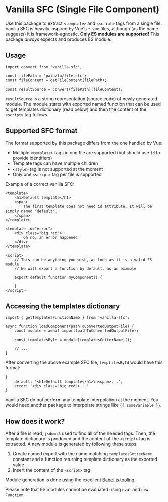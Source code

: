 Vanilla SFC (Single File Component)
===================================

Use this package to extract `<template>` and `<script>` tags from a single file.
Vanilla SFC is heavily inspired by Vue's `*.vue` files, although (as the name suggests) it is framework-agnostic.
**Only ES modules are supported!** This package *always* expects and produces ES module.

Usage
-----

```
import convert from 'vanilla-sfc';

const filePath = 'path/to/file.sfc';
const fileContent = getFileContent(filePath);

const resultSource = convert(filePath)(fileContent);
```

`resultSource` is a string representation (source code) of newly generated module.
The module starts with exported named function that can be used to get templates dictionary (read below)
and then the content of the `<script>` tag follows.

Supported SFC format
--------------------

The format supported by this package differs from the one handled by Vue:
- Multiple `<template>` tags in one file are supported (but should use `id` to provide identifiers)
- Template tags can have multiple children
- `<style>` tag is not supported at the moment
- Only one `<script>` tag per file is supported

Example of a correct vanilla SFC:

```
<template>
    <h1>Default template</h1>
    <span>
        The first template does not need id attribute. It will be simply named "default".
    </span>
</template>

<template id="error">
    <div class="big red">
        Oh no, an error happened
    </div>
</template>

<script>
    // This can be anything you wish, as long as it is a valid ES module.
    // We will export a function by default, as an example

    export default function myComponent() {

    }
</script>
```

Accessing the templates dictionary
----------------------------------

```
import { getTemplatesFunctionName } from 'vanilla-sfc';

async function loadComponent(pathToConvertedOutputFile) {
    const module = await import(pathToConvertedOutputFile);

    const templatesById = module[templatesGetterName]();

    // ...
}
```

After converting the above example SFC file, `templatesById` would have this format:

```
{
    default: '<h1>Default template</h1>\n<span>...',
    error: '<div class="big red">...'
}
```

Vanilla SFC do not perform any template interpolation at the moment. You would need
another package to interpolate strings like `{{ someVariable }}`.

How does it work?
-------------

After a file is read, `jsdom` is used to find all of the needed tags. Then, the template dictionary
is produced and the content of the `<script>` tag is extracted. A new module is generated by following
these steps:
1. Create named export with the name matching `templatesGetterName` constant and a function returning template
dictionary as the exported value
2. Insert the content of the `<script>` tag

Module generation is done using the excellent [Babel.js tooling](https://babeljs.io/docs/en/babel-generator).

Please note that ES modules cannot be evaluated using `eval` and `new Function`.
